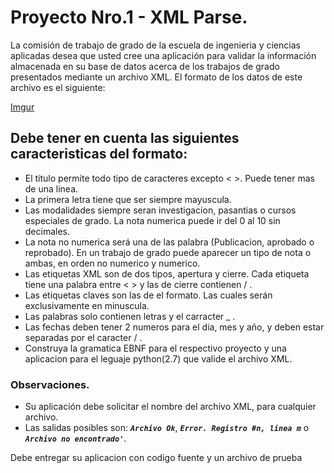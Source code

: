 # Proyecto Nro.1 - XML Parse.
La comisión de trabajo de grado de la escuela de ingenieria y ciencias aplicadas desea que usted cree una aplicación para validar la información almacenada en su base de datos acerca de los trabajos de grado presentados mediante un archivo XML. El formato de los datos de este archivo es el siguiente:

[Imgur](https://i.imgur.com/I1ToNri.png)

## Debe tener en cuenta las siguientes caracteristicas del formato:
- El titulo permite todo tipo de caracteres excepto < >. Puede tener mas de una linea.
- La primera letra tiene que ser siempre mayuscula.
- Las modalidades siempre seran investigacion, pasantias o cursos especiales de grado.
La nota numerica puede ir del 0 al 10 sin decimales.
- La nota no numerica será una de las palabra (Publicacion, aprobado o reprobado). En un trabajo de grado puede aparecer un tipo de nota o ambas, en orden no numerico y numerico.
- Las etiquetas XML son de dos tipos, apertura y cierre. Cada etiqueta tiene una palabra entre < > y las de cierre contienen / .
- Las etiquetas claves son las de el formato. Las cuales serán exclusivamente en minuscula.
- Las palabras solo contienen letras y el carracter _ .
- Las fechas deben tener 2 numeros para el dia, mes y año, y deben estar separadas por el caracter / .
- Construya la gramatica EBNF para el respectivo proyecto y una aplicacion para el leguaje python(2.7) que valide el archivo XML.

### Observaciones.  
- Su aplicación debe solicitar el nombre del archivo XML, para cualquier archivo.
- Las salidas posibles son: ***`Archivo Ok`***, ***`Error. Registro #n, linea m`*** o ***`Archivo no encontrado'`***.

Debe entregar su aplicacion con codigo fuente y un archivo de prueba
